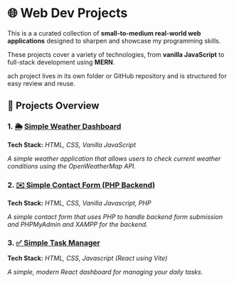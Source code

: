# 🌐 Web Dev Projects

This is a a curated collection of **small-to-medium real-world web applications** designed to sharpen and showcase my programming skills. 

These projects cover a variety of technologies, from **vanilla JavaScript** to full-stack development using **MERN**.

ach project lives in its own folder or GitHub repository and is structured for easy review and reuse.

## 🧰 Projects Overview

### 1. 🌦️ [Simple Weather Dashboard](https://github.com/UncleH25/Simple-Weather-Dashboard)

**Tech Stack:** *HTML, CSS, Vanilla JavaScript*

*A simple weather application that allows users to check current weather conditions using the OpenWeatherMap API.*

### 2. [✉️ Simple Contact Form (PHP Backend)](https://github.com/UncleH25/Simple-Contact-Form)

**Tech Stack:** *HTML, CSS, Vanilla Javascript, PHP*

*A simple contact form that uses PHP to handle backend form submission and PHPMyAdmin and XAMPP for the backend.*

### 3. [✅ Simple Task Manager](https://github.com/UncleH25/Simple-Task-Dashboard)

**Tech Stack:** *HTML, CSS, Javascript (React using Vite)*

*A simple, modern React dashboard for managing your daily tasks.*
